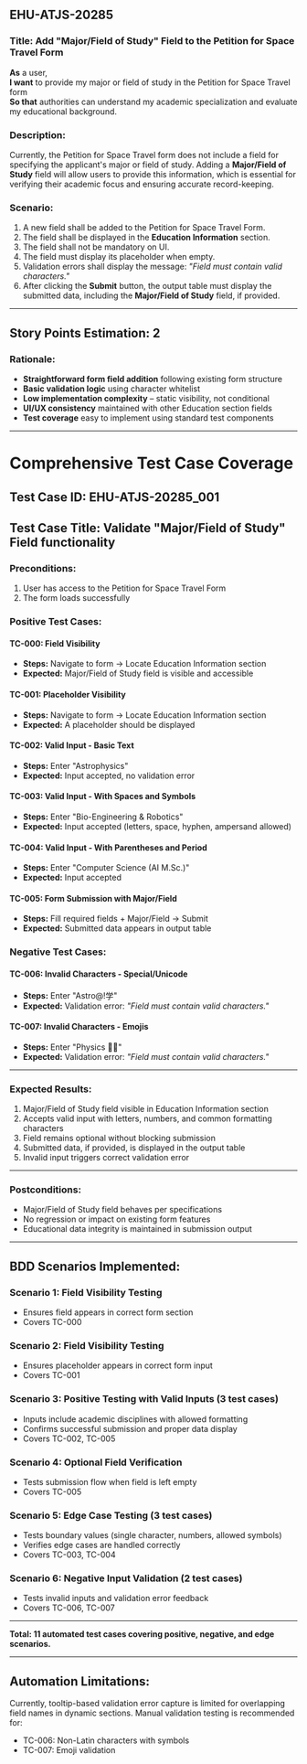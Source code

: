 ## EHU-ATJS-20285

### Title: Add "Major/Field of Study" Field to the Petition for Space Travel Form

**As** a user,  
**I want** to provide my major or field of study in the Petition for Space Travel form  
**So that** authorities can understand my academic specialization and evaluate my educational background.

### Description:

Currently, the Petition for Space Travel form does not include a field for specifying the applicant's major or field of study. Adding a **Major/Field of Study** field will allow users to provide this information, which is essential for verifying their academic focus and ensuring accurate record-keeping.

### Scenario:

1. A new field shall be added to the Petition for Space Travel Form.
2. The field shall be displayed in the **Education Information** section.
3. The field shall not be mandatory on UI.
4. The field must display its placeholder when empty.
5. Validation errors shall display the message: _"Field must contain valid characters."_
6. After clicking the **Submit** button, the output table must display the submitted data, including the **Major/Field of Study** field, if provided.

---

## Story Points Estimation: 2

### Rationale:

- **Straightforward form field addition** following existing form structure
- **Basic validation logic** using character whitelist
- **Low implementation complexity** – static visibility, not conditional
- **UI/UX consistency** maintained with other Education section fields
- **Test coverage** easy to implement using standard test components

---

# Comprehensive Test Case Coverage

## Test Case ID: EHU-ATJS-20285_001

## Test Case Title: Validate "Major/Field of Study" Field functionality

### Preconditions:

1. User has access to the Petition for Space Travel Form
2. The form loads successfully

### Positive Test Cases:

#### TC-000: Field Visibility

- **Steps:** Navigate to form → Locate Education Information section
- **Expected:** Major/Field of Study field is visible and accessible

#### TC-001: Placeholder Visibility

- **Steps:** Navigate to form → Locate Education Information section
- **Expected:** A placeholder should be displayed

#### TC-002: Valid Input - Basic Text

- **Steps:** Enter "Astrophysics"
- **Expected:** Input accepted, no validation error

#### TC-003: Valid Input - With Spaces and Symbols

- **Steps:** Enter "Bio-Engineering & Robotics"
- **Expected:** Input accepted (letters, space, hyphen, ampersand allowed)

#### TC-004: Valid Input - With Parentheses and Period

- **Steps:** Enter "Computer Science (AI M.Sc.)"
- **Expected:** Input accepted

#### TC-005: Form Submission with Major/Field

- **Steps:** Fill required fields + Major/Field → Submit
- **Expected:** Submitted data appears in output table

### Negative Test Cases:

#### TC-006: Invalid Characters - Special/Unicode

- **Steps:** Enter "Astro@!学"
- **Expected:** Validation error: _"Field must contain valid characters."_

#### TC-007: Invalid Characters - Emojis

- **Steps:** Enter "Physics 🧪🚀"
- **Expected:** Validation error: _"Field must contain valid characters."_

---

### Expected Results:

1. Major/Field of Study field visible in Education Information section
2. Accepts valid input with letters, numbers, and common formatting characters
3. Field remains optional without blocking submission
4. Submitted data, if provided, is displayed in the output table
5. Invalid input triggers correct validation error

---

### Postconditions:

- Major/Field of Study field behaves per specifications
- No regression or impact on existing form features
- Educational data integrity is maintained in submission output

---

## BDD Scenarios Implemented:

### Scenario 1: Field Visibility Testing

- Ensures field appears in correct form section
- Covers TC-000

### Scenario 2: Field Visibility Testing

- Ensures placeholder appears in correct form input
- Covers TC-001

### Scenario 3: Positive Testing with Valid Inputs (3 test cases)

- Inputs include academic disciplines with allowed formatting
- Confirms successful submission and proper data display
- Covers TC-002, TC-005

### Scenario 4: Optional Field Verification

- Tests submission flow when field is left empty
- Covers TC-005

### Scenario 5: Edge Case Testing (3 test cases)

- Tests boundary values (single character, numbers, allowed symbols)
- Verifies edge cases are handled correctly
- Covers TC-003, TC-004

### Scenario 6: Negative Input Validation (2 test cases)

- Tests invalid inputs and validation error feedback
- Covers TC-006, TC-007

---

**Total: 11 automated test cases covering positive, negative, and edge scenarios.**

---

## Automation Limitations:

Currently, tooltip-based validation error capture is limited for overlapping field names in dynamic sections. Manual validation testing is recommended for:

- TC-006: Non-Latin characters with symbols
- TC-007: Emoji validation
